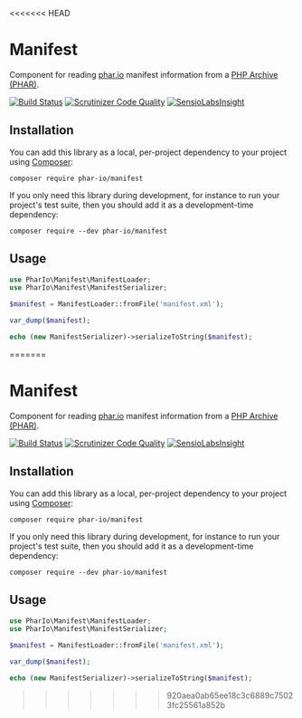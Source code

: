 <<<<<<< HEAD
# Manifest

Component for reading [phar.io](https://phar.io/) manifest information from a [PHP Archive (PHAR)](http://php.net/phar).

[![Build Status](https://travis-ci.org/phar-io/manifest.svg?branch=master)](https://travis-ci.org/phar-io/manifest)
[![Scrutinizer Code Quality](https://scrutinizer-ci.com/g/phar-io/manifest/badges/quality-score.png?b=master)](https://scrutinizer-ci.com/g/phar-io/manifest/?branch=master)
[![SensioLabsInsight](https://insight.sensiolabs.com/projects/d8cc6035-69ad-477d-bd1a-ccc605480fd7/mini.png)](https://insight.sensiolabs.com/projects/d8cc6035-69ad-477d-bd1a-ccc605480fd7)

## Installation

You can add this library as a local, per-project dependency to your project using [Composer](https://getcomposer.org/):

    composer require phar-io/manifest

If you only need this library during development, for instance to run your project's test suite, then you should add it as a development-time dependency:

    composer require --dev phar-io/manifest

## Usage

```php
use PharIo\Manifest\ManifestLoader;
use PharIo\Manifest\ManifestSerializer;

$manifest = ManifestLoader::fromFile('manifest.xml');

var_dump($manifest);

echo (new ManifestSerializer)->serializeToString($manifest);
```
=======
# Manifest

Component for reading [phar.io](https://phar.io/) manifest information from a [PHP Archive (PHAR)](http://php.net/phar).

[![Build Status](https://travis-ci.org/phar-io/manifest.svg?branch=master)](https://travis-ci.org/phar-io/manifest)
[![Scrutinizer Code Quality](https://scrutinizer-ci.com/g/phar-io/manifest/badges/quality-score.png?b=master)](https://scrutinizer-ci.com/g/phar-io/manifest/?branch=master)
[![SensioLabsInsight](https://insight.sensiolabs.com/projects/d8cc6035-69ad-477d-bd1a-ccc605480fd7/mini.png)](https://insight.sensiolabs.com/projects/d8cc6035-69ad-477d-bd1a-ccc605480fd7)

## Installation

You can add this library as a local, per-project dependency to your project using [Composer](https://getcomposer.org/):

    composer require phar-io/manifest

If you only need this library during development, for instance to run your project's test suite, then you should add it as a development-time dependency:

    composer require --dev phar-io/manifest

## Usage

```php
use PharIo\Manifest\ManifestLoader;
use PharIo\Manifest\ManifestSerializer;

$manifest = ManifestLoader::fromFile('manifest.xml');

var_dump($manifest);

echo (new ManifestSerializer)->serializeToString($manifest);
```
>>>>>>> 920aea0ab65ee18c3c6889c75023fc25561a852b
